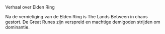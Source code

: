 Verhaal over Elden Ring

Na de vernietiging van de Elden Ring is The Lands Between in chaos gestort. De Great Runes zijn verspreid en machtige demigoden strijden om dominantie.
